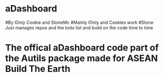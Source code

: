 # aDashboard
#By IOnly Cookie and StoneMc
#Mainly IOnly and Cookies work 
#Stone Just manages repos and the todo list and build on the code time to time

<h1>The offical aDashboard code part of the Autils package made for ASEAN Build The Earth</h1>
